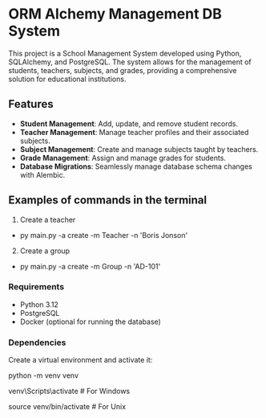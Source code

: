 # ORM Alchemy Management DB System

This project is a School Management System developed using Python, SQLAlchemy, and PostgreSQL. 
The system allows for the management of students, teachers, subjects, and grades, providing a comprehensive solution for educational institutions.

## Features

- **Student Management**: Add, update, and remove student records.
- **Teacher Management**: Manage teacher profiles and their associated subjects.
- **Subject Management**: Create and manage subjects taught by teachers.
- **Grade Management**: Assign and manage grades for students.
- **Database Migrations**: Seamlessly manage database schema changes with Alembic.

## Examples of commands in the terminal

1) Create a teacher
- py main.py -a create -m Teacher -n 'Boris Jonson'

2) Create a group
- py main.py -a create -m Group -n 'AD-101'  


### Requirements

- Python 3.12
- PostgreSQL
- Docker (optional for running the database)

### Dependencies

Create a virtual environment and activate it:

python -m venv venv

venv\Scripts\activate     # For Windows

source venv/bin/activate  # For Unix
